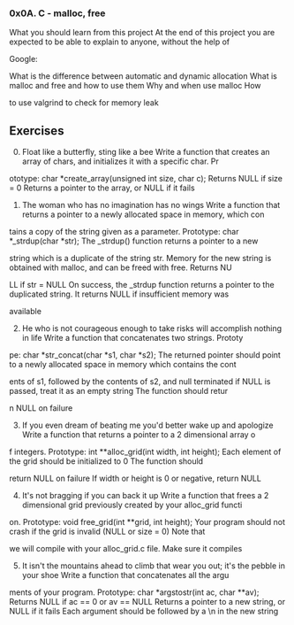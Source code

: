 ### 0x0A. C - malloc, free                                                                                                              

What you should learn from this project At the end of this project you are expected to be able to explain to anyone, without the help of

 Google:                                                                                                                                

                                                                                                                                        

What is the difference between automatic and dynamic allocation What is malloc and free and how to use them Why and when use malloc How 

to use valgrind to check for memory leak                                                                                                

                                                                                                                                        

## Exercises                                                                                                                            

0. Float like a butterfly, sting like a bee Write a function that creates an array of chars, and initializes it with a specific char. Pr

ototype: char *create_array(unsigned int size, char c); Returns NULL if size = 0 Returns a pointer to the array, or NULL if it fails    

1. The woman who has no imagination has no wings Write a function that returns a pointer to a newly allocated space in memory, which con

tains a copy of the string given as a parameter. Prototype: char *_strdup(char *str); The _strdup() function returns a pointer to a new 

string which is a duplicate of the string str. Memory for the new string is obtained with malloc, and can be freed with free. Returns NU

LL if str = NULL On success, the _strdup function returns a pointer to the duplicated string. It returns NULL if insufficient memory was

 available                                                                                                                              

2. He who is not courageous enough to take risks will accomplish nothing in life Write a function that concatenates two strings. Prototy

pe: char *str_concat(char *s1, char *s2); The returned pointer should point to a newly allocated space in memory which contains the cont

ents of s1, followed by the contents of s2, and null terminated if NULL is passed, treat it as an empty string The function should retur

n NULL on failure                                                                                                                       

3. If you even dream of beating me you'd better wake up and apologize Write a function that returns a pointer to a 2 dimensional array o

f integers. Prototype: int **alloc_grid(int width, int height); Each element of the grid should be initialized to 0 The function should 

return NULL on failure If width or height is 0 or negative, return NULL                                                                 

4. It's not bragging if you can back it up Write a function that frees a 2 dimensional grid previously created by your alloc_grid functi

on. Prototype: void free_grid(int **grid, int height); Your program should not crash if the grid is invalid (NULL or size = 0) Note that

 we will compile with your alloc_grid.c file. Make sure it compiles                                                                     

5. It isn't the mountains ahead to climb that wear you out; it's the pebble in your shoe Write a function that concatenates all the argu

ments of your program. Prototype: char *argstostr(int ac, char **av); Returns NULL if ac == 0 or av == NULL Returns a pointer to a new string, or NULL if it fails Each argument should be followed by a \n in the new string
